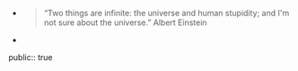 - > “Two things are infinite: the universe and human stupidity; and I'm not sure about the universe.” Albert Einstein
-
public:: true
